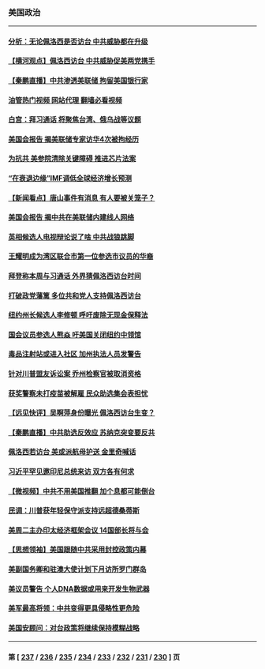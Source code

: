 ### 美国政治
---
#### [分析：无论佩洛西是否访台 中共威胁都在升级](../../pages/ncid1078159/n13789534.md?07270845) 
#### [【横河观点】佩洛西访台 中共威胁促美两党携手](../../pages/ncid1078159/n13789610.md?07270845) 
#### [【秦鹏直播】中共渗透美联储 拘留美国银行家](../../pages/ncid1078159/n13789607.md?07270845) 
#### [油管热门视频 网站代理 翻墙必看视频](http://209.222.30.114:81/youtube.html?07270845)
#### [白宫：拜习通话 将聚焦台湾、俄乌战等议题](../../pages/ncid1078159/n13789569.md?07270845) 
#### [美国会报告 揭美联储专家访华4次被拘经历](../../pages/ncid1078159/n13789570.md?07270845) 
#### [为抗共 美参院清除关键障碍 推进芯片法案](../../pages/ncid1078159/n13789542.md?07270845) 
#### [“在衰退边缘”IMF调低全球经济增长预测](../../pages/ncid1078159/n13789527.md?07270845) 
#### [【新闻看点】唐山事件有消息 有人要被关笼子？](../../pages/ncid1078159/n13788937.md?07270845) 
#### [美国会报告 揭中共在美联储内建线人网络](../../pages/ncid1078159/n13789469.md?07270845) 
#### [英相候选人电视辩论说了啥 中共战狼跳脚](../../pages/ncid1078159/n13789383.md?07270845) 
#### [王耀明成为湾区联合市第一位参选市议员的华裔](../../pages/ncid1078159/n13789442.md?07270845) 
#### [拜登称本周与习通话 外界猜佩洛西访台时间](../../pages/ncid1078159/n13789326.md?07270845) 
#### [打破政党藩篱 多位共和党人支持佩洛西访台](../../pages/ncid1078159/n13789227.md?07270845) 
#### [纽约州长候选人李修顿 呼吁废除无现金保释法](../../pages/ncid1078159/n13789115.md?07270845) 
#### [国会议员参选人熊焱 吁美国关闭纽约中领馆](../../pages/ncid1078159/n13789113.md?07270845) 
#### [毒品注射站或进入社区 加州执法人员发警告](../../pages/ncid1078159/n13789074.md?07270845) 
#### [针对川普盟友诉讼案 乔州检察官被取消资格](../../pages/ncid1078159/n13788975.md?07270845) 
#### [获奖警察未打疫苗被解雇 民众助选集会表担忧](../../pages/ncid1078159/n13788998.md?07270845) 
#### [【远见快评】吴啊萍身份曝光 佩洛西访台生变？](../../pages/ncid1078159/n13788954.md?07270845) 
#### [【秦鹏直播】中共助选反效应 苏纳克突变要反共](../../pages/ncid1078159/n13788943.md?07270845) 
#### [佩洛西若访台 美或派航母护送 金里奇喊话](../../pages/ncid1078159/n13788861.md?07270845) 
#### [习近平罕见邀印尼总统来访 双方各有何求](../../pages/ncid1078159/n13788818.md?07270845) 
#### [【微视频】中共不用美国推翻 加个息都可能倒台](../../pages/ncid1078159/n13788822.md?07270845) 
#### [民调：川普获年轻保守派支持远超德桑蒂斯](../../pages/ncid1078159/n13788340.md?07270845) 
#### [美周二主办印太经济框架会议 14国部长将与会](../../pages/ncid1078159/n13788315.md?07270845) 
#### [【思想领袖】美国跟随中共采用封控政策内幕](../../pages/ncid1078159/n13773433.md?07270845) 
#### [美副国务卿和驻澳大使计划下月访所罗门群岛](../../pages/ncid1078159/n13788194.md?07270845) 
#### [美议员警告 个人DNA数据或用来开发生物武器](../../pages/ncid1078159/n13788168.md?07270845) 
#### [美军最高将领：中共变得更具侵略性更危险](../../pages/ncid1078159/n13788128.md?07270845) 
#### [美国安顾问：对台政策将继续保持模糊战略](../../pages/ncid1078159/n13787883.md?07270845) 

---
#### 第 [ [237](./237.md?07270845) / [236](./236.md?07270845) / [235](./235.md?07270845) / [234](./234.md?07270845) / [233](./233.md?07270845) / [232](./232.md?07270845) / [231](./231.md?07270845) / [230](./230.md?07270845) ] 页
